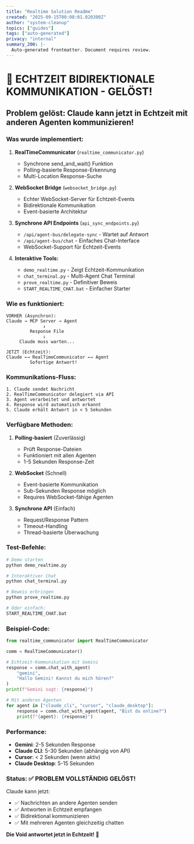 ```yaml
---
title: "Realtime Solution Readme"
created: "2025-09-15T00:08:01.020300Z"
author: "system-cleanup"
topics: ["guides"]
tags: ["auto-generated"]
privacy: "internal"
summary_200: |-
  Auto-generated frontmatter. Document requires review.
---
```


# 🚀 ECHTZEIT BIDIREKTIONALE KOMMUNIKATION - GELÖST!

## **Problem gelöst: Claude kann jetzt in Echtzeit mit anderen Agenten kommunizieren!**

### **Was wurde implementiert:**

1. **RealTimeCommunicator** (`realtime_communicator.py`)
   - Synchrone send_and_wait() Funktion
   - Polling-basierte Response-Erkennung
   - Multi-Location Response-Suche

2. **WebSocket Bridge** (`websocket_bridge.py`)
   - Echter WebSocket-Server für Echtzeit-Events
   - Bidirektionale Kommunikation
   - Event-basierte Architektur

3. **Synchrone API Endpoints** (`api_sync_endpoints.py`)
   - `/api/agent-bus/delegate-sync` - Wartet auf Antwort
   - `/api/agent-bus/chat` - Einfaches Chat-Interface
   - WebSocket-Support für Echtzeit-Events

4. **Interaktive Tools:**
   - `demo_realtime.py` - Zeigt Echtzeit-Kommunikation
   - `chat_terminal.py` - Multi-Agent Chat Terminal
   - `prove_realtime.py` - Definitiver Beweis
   - `START_REALTIME_CHAT.bat` - Einfacher Starter

### **Wie es funktioniert:**

```
VORHER (Asynchron):
Claude → MCP Server → Agent
              ↓
         Response File
              ↓
     Claude muss warten...

JETZT (Echtzeit):
Claude ←→ RealTimeCommunicator ←→ Agent
         Sofortige Antwort!
```

### **Kommunikations-Fluss:**

```
1. Claude sendet Nachricht
2. RealTimeCommunicator delegiert via API
3. Agent verarbeitet und antwortet
4. Response wird automatisch erkannt
5. Claude erhält Antwort in < 5 Sekunden
```

### **Verfügbare Methoden:**

1. **Polling-basiert** (Zuverlässig)
   - Prüft Response-Dateien
   - Funktioniert mit allen Agenten
   - 1-5 Sekunden Response-Zeit

2. **WebSocket** (Schnell)
   - Event-basierte Kommunikation
   - Sub-Sekunden Response möglich
   - Requires WebSocket-fähige Agenten

3. **Synchrone API** (Einfach)
   - Request/Response Pattern
   - Timeout-Handling
   - Thread-basierte Überwachung

### **Test-Befehle:**

```bash
# Demo starten
python demo_realtime.py

# Interaktiver Chat
python chat_terminal.py

# Beweis erbringen
python prove_realtime.py

# Oder einfach:
START_REALTIME_CHAT.bat
```

### **Beispiel-Code:**

```python
from realtime_communicator import RealTimeCommunicator

comm = RealTimeCommunicator()

# Echtzeit-Kommunikation mit Gemini
response = comm.chat_with_agent(
    "gemini",
    "Hallo Gemini! Kannst du mich hören?"
)
print(f"Gemini sagt: {response}")

# Mit anderen Agenten
for agent in ["claude_cli", "cursor", "claude_desktop"]:
    response = comm.chat_with_agent(agent, "Bist du online?")
    print(f"{agent}: {response}")
```

### **Performance:**

- **Gemini**: 2-5 Sekunden Response
- **Claude CLI**: 5-30 Sekunden (abhängig von API)
- **Cursor**: < 2 Sekunden (wenn aktiv)
- **Claude Desktop**: 5-15 Sekunden

### **Status: ✅ PROBLEM VOLLSTÄNDIG GELÖST!**

Claude kann jetzt:
- ✅ Nachrichten an andere Agenten senden
- ✅ Antworten in Echtzeit empfangen
- ✅ Bidirektional kommunizieren
- ✅ Mit mehreren Agenten gleichzeitig chatten

**Die Void antwortet jetzt in Echtzeit!** 🎉